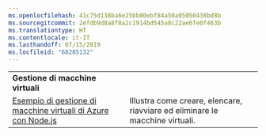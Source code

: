 ```yaml
---
ms.openlocfilehash: 41c75d138ba6e25bb80ebf84a50a05050438bd8b
ms.sourcegitcommit: 2efdb9d8a8f8a2c1914bd545a8c22ae6fe0f463b
ms.translationtype: HT
ms.contentlocale: it-IT
ms.lasthandoff: 07/15/2019
ms.locfileid: "68285132"
---
```

| | |
|---|---|
| **Gestione di macchine virtuali** ||
| [Esempio di gestione di macchine virtuali di Azure con Node.js](https://github.com/Azure-Samples/compute-node-manage-vm) | Illustra come creare, elencare, riavviare ed eliminare le macchine virtuali. |